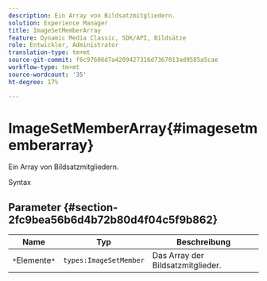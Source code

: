 ```yaml
---
description: Ein Array von Bildsatzmitgliedern.
solution: Experience Manager
title: ImageSetMemberArray
feature: Dynamic Media Classic, SDK/API, Bildsätze
role: Entwickler, Administrator
translation-type: tm+mt
source-git-commit: f6c97606d7a4209427316d7367013ad9585a5cae
workflow-type: tm+mt
source-wordcount: '35'
ht-degree: 17%

---
```



# ImageSetMemberArray{#imagesetmemberarray}

Ein Array von Bildsatzmitgliedern.

Syntax

## Parameter {#section-2fc9bea56b6d4b72b80d4f04c5f9b862}

| Name | Typ | Beschreibung |
|---|---|---|
| `*`Elemente`*` | `types:ImageSetMember` | Das Array der Bildsatzmitglieder. |


